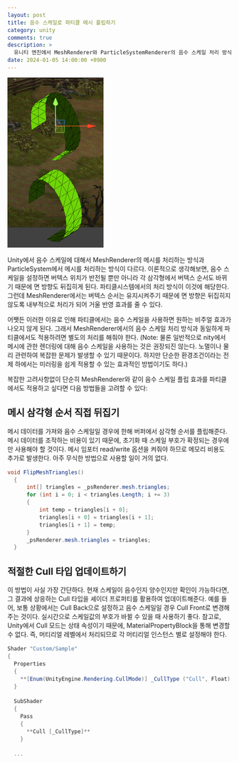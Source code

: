 ```yaml
---
layout: post
title: 음수 스케일로 파티클 메시 플립하기
category: unity
comments: true  
description: >
  유니티 엔진에서 MeshRenderer와 ParticleSystemRenderer의 음수 스케일 처리 방식은 다름을 이해한다.
date: 2024-01-05 14:00:00 +0900
---
```


![Untitled](/images/posts/mesh-flip/mesh-flip.png)  

Unity에서 음수 스케일에 대해서 MeshRenderer의 메시를 처리하는 방식과 ParticleSystem에서 메시를 처리하는 방식이 다르다. 이론적으로 생각해보면, 음수 스케일을 설정하면 버텍스 위치가 반전될 뿐만 아니라 각 삼각형에서 버텍스 순서도 바뀌기 때문에 면 방향도 뒤집히게 된다. 파티클시스템에서의 처리 방식이 이것에 해당한다. 그런데 MeshRenderer에서는 버텍스 순서는 유지시켜주기 때문에 면 방향은 뒤집히지 않도록 내부적으로 처리가 되어 거울 반영 효과를 줄 수 있다. 

어쨋든 이러한 이유로 인해 파티클에서는 음수 스케일을 사용하면 원하는 비주얼 효과가 나오지 않게 된다. 그래서 MeshRenderer에서의 음수 스케일 처리 방식과 동일하게 파티클에서도 적용하려면 별도의 처리를 해줘야 한다. 
(Note: 물론 일반적으로 nity에서 메시에 관한 렌더링에 대해 음수 스케일을 사용하는 것은 권장되진 않는다. 노멀이나 물리 관련하여 복잡한 문제가 발생할 수 있기 때문이다. 하지만 단순한 환경조건이라는 전제 하에서는 미러링을 쉽게 적용할 수 있는 효과적인 방법이기도 하다.)

복잡한 고려사항없이 단순히 MeshRenderer와 같이 음수 스케일 플립 효과를 파티클에서도 적용하고 싶다면 다음 방법들을 고려할 수 있다:

## 메시 삼각형 순서 직접 뒤집기

메시 데이터를 가져와 음수 스케일일 경우에 한해 버퍼에서 삼각형 순서를 플립해준다. 메시 데이터를 조작하는 비용이 있기 때문에, 초기화 때 스케일 부호가 확정되는 경우에만 사용해야 할 것이다. 메시 임포터 read/write 옵션을 켜줘야 하므로 메모리 비용도 추가로 발생한다. 아주 무식한 방법으로 사용할 일이 거의 없다. 

```csharp
void FlipMeshTriangles()
  {
      int[] triangles = _psRenderer.mesh.triangles;
      for (int i = 0; i < triangles.Length; i += 3)
      {
          int temp = triangles[i + 0];
          triangles[i + 0] = triangles[i + 1];
          triangles[i + 1] = temp;
      }
      _psRenderer.mesh.triangles = triangles;
  }
```

## 적절한 Cull 타입 업데이트하기

이 방법이 사실 가장 간단하다. 현재 스케일이 음수인지 양수인지만 확인이 가능하다면, 그 결과에 상응하는 Cull 타입을 셰이더 프로퍼티를 활용하여 업데이트해준다. 예를 들어, 보통 상황에서는 Cull Back으로 설정하고 음수 스케일일 경우 Cull Front로 변경해주는 것이다. 실시간으로 스케일값의 부호가 바뀔 수 있을 때 사용하기 좋다.
참고로, Unity에서 Cull 모드는 상태 속성이기 때문에, MaterialPropertyBlock을 통해 변경할 수 없다. 즉, 머티리얼 레벨에서 처리되므로 각 머티리얼 인스턴스 별로 설정해야 한다.

```csharp
Shader "Custom/Sample"
{
  Properties 
  {
    **[Enum(UnityEngine.Rendering.CullMode)] _CullType ("Cull", Float) = 2**
  }
  
  SubShader 
  {
    Pass 
    {
      **Cull [_CullType]**
    }

  ...
```


